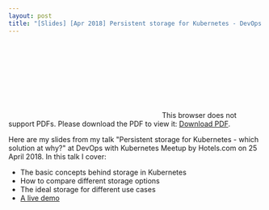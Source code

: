 ```yaml
---
layout: post
title: "[Slides] [Apr 2018] Persistent storage for Kubernetes - DevOps with Kubernetes Meetup by Hotels.com"
---
```


<object data="http://www.oicheryl.com/resources/2018-4-25-hotelscom.pdf" type="application/pdf" width="700px" height="700px">
    <embed src="http://www.oicheryl.com/resources/2018-4-25-hotelscom.pdf">
        This browser does not support PDFs. Please download the PDF to view it: <a href="http://www.oicheryl.com/resources/2018-4-25-hotelscom">Download PDF</a>.
    </embed>
</object>

Here are my slides from my talk "Persistent storage for Kubernetes - which solution at why?" at DevOps with Kubernetes Meetup by Hotels.com on 25 April 2018. In this talk I cover:

* The basic concepts behind storage in Kubernetes
* How to compare different storage options
* The ideal storage for different use cases
* [A live demo](https://demo.storageos.cloud)
